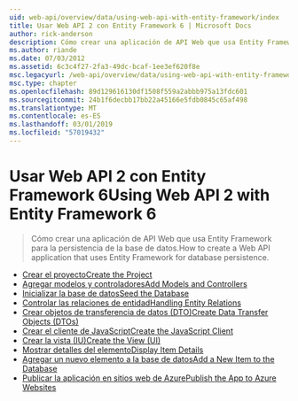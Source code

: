 ```yaml
---
uid: web-api/overview/data/using-web-api-with-entity-framework/index
title: Usar Web API 2 con Entity Framework 6 | Microsoft Docs
author: rick-anderson
description: Cómo crear una aplicación de API Web que usa Entity Framework para la persistencia de la base de datos.
ms.author: riande
ms.date: 07/03/2012
ms.assetid: 6c3c4f27-2fa3-49dc-bcaf-1ee3ef620f8e
msc.legacyurl: /web-api/overview/data/using-web-api-with-entity-framework
msc.type: chapter
ms.openlocfilehash: 89d129616130df1508f559a2abbb975a13fdc601
ms.sourcegitcommit: 24b1f6decbb17bb22a45166e5fdb0845c65af498
ms.translationtype: MT
ms.contentlocale: es-ES
ms.lasthandoff: 03/01/2019
ms.locfileid: "57019432"
---
```

<a name="using-web-api-2-with-entity-framework-6"></a><span data-ttu-id="9ed25-103">Usar Web API 2 con Entity Framework 6</span><span class="sxs-lookup"><span data-stu-id="9ed25-103">Using Web API 2 with Entity Framework 6</span></span>
====================
> <span data-ttu-id="9ed25-104">Cómo crear una aplicación de API Web que usa Entity Framework para la persistencia de la base de datos.</span><span class="sxs-lookup"><span data-stu-id="9ed25-104">How to create a Web API application that uses Entity Framework for database persistence.</span></span>


- [<span data-ttu-id="9ed25-105">Crear el proyecto</span><span class="sxs-lookup"><span data-stu-id="9ed25-105">Create the Project</span></span>](part-1.md)
- [<span data-ttu-id="9ed25-106">Agregar modelos y controladores</span><span class="sxs-lookup"><span data-stu-id="9ed25-106">Add Models and Controllers</span></span>](part-2.md)
- [<span data-ttu-id="9ed25-107">Inicializar la base de datos</span><span class="sxs-lookup"><span data-stu-id="9ed25-107">Seed the Database</span></span>](part-3.md)
- [<span data-ttu-id="9ed25-108">Controlar las relaciones de entidad</span><span class="sxs-lookup"><span data-stu-id="9ed25-108">Handling Entity Relations</span></span>](part-4.md)
- [<span data-ttu-id="9ed25-109">Crear objetos de transferencia de datos (DTO)</span><span class="sxs-lookup"><span data-stu-id="9ed25-109">Create Data Transfer Objects (DTOs)</span></span>](part-5.md)
- [<span data-ttu-id="9ed25-110">Crear el cliente de JavaScript</span><span class="sxs-lookup"><span data-stu-id="9ed25-110">Create the JavaScript Client</span></span>](part-6.md)
- [<span data-ttu-id="9ed25-111">Crear la vista (IU)</span><span class="sxs-lookup"><span data-stu-id="9ed25-111">Create the View (UI)</span></span>](part-7.md)
- [<span data-ttu-id="9ed25-112">Mostrar detalles del elemento</span><span class="sxs-lookup"><span data-stu-id="9ed25-112">Display Item Details</span></span>](part-8.md)
- [<span data-ttu-id="9ed25-113">Agregar un nuevo elemento a la base de datos</span><span class="sxs-lookup"><span data-stu-id="9ed25-113">Add a New Item to the Database</span></span>](part-9.md)
- [<span data-ttu-id="9ed25-114">Publicar la aplicación en sitios web de Azure</span><span class="sxs-lookup"><span data-stu-id="9ed25-114">Publish the App to Azure Websites</span></span>](part-10.md)
